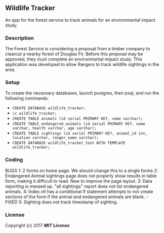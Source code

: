 ## Wildlife Tracker

An app for the forest service to track animals for an environmental impact study.

### Description

The Forest Service is considering a proposal from a timber company to clearcut a nearby forest of Douglas Fir. Before this proposal may be approved, they must complete an environmental impact study. This application was developed to allow Rangers to track wildlife sightings in the area.

### Setup

To create the necessary databases, launch postgres, then psql, and run the following commands:

* `CREATE DATABASE wildlife_tracker;`
* `\c wildlife_tracker;`
* `CREATE TABLE animals (id serial PRIMARY KEY, name varchar);`
* `CREATE TABLE endangered_animals (id serial PRIMARY KEY, name varchar, health varchar, age varchar);`
* `CREATE TABLE sightings (id serial PRIMARY KEY, animal_id int, location varchar, ranger_name varchar);`
* `CREATE DATABASE wildlife_tracker_test WITH TEMPLATE wildlife_tracker;`

### Coding
BUGS
1: 2 forms on home page. We should change this to a single forms
2: Endangered Animal sightings page does not properly show results in table form, making it difficult to read.  New to improve the page layout.
3: Data reporting is messed up.  "all sightings" report does not list endangered animals.
4: Index.vtl has a conditional If statement attempts to not create sections of the form if the animal and endangered animals are blank. - FIXED
5: Sighting does not track timestamp of sighting.



### License

Copyright (c) 2017 **_MIT License_**

